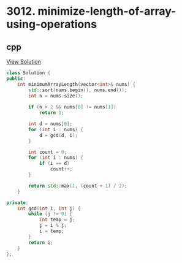 # 3012. minimize-length-of-array-using-operations

## cpp

[View Solution](3012-minimize-length-of-array-using-operations.cpp)


```cpp
class Solution {
public:
    int minimumArrayLength(vector<int>& nums) {
        std::sort(nums.begin(), nums.end());
        int n = nums.size();
        
        if (n > 2 && nums[0] != nums[1])
            return 1;

        int d = nums[0]; 
        for (int i : nums) {
            d = gcd(d, i);
        }

        int count = 0;
        for (int i : nums) {
            if (i == d)
                count++;
        }

        return std::max(1, (count + 1) / 2);
    }

private:
    int gcd(int i, int j) {
        while (j != 0) {
            int temp = j;
            j = i % j;
            i = temp;
        }
        return i;
    }
};
```
